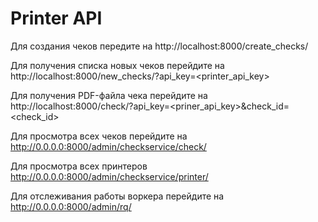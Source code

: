 # Printer API

Для создания чеков передите на 
http://localhost:8000/create_checks/

Для получения списка новых чеков перейдите на 
http://localhost:8000/new_checks/?api_key=<printer_api_key>

Для получения PDF-файла чека перейдите на http://localhost:8000/check/?api_key=<priner_api_key>&check_id=<check_id>

Для просмотра всех чеков перейдите на http://0.0.0.0:8000/admin/checkservice/check/

Для просмотра всех принтеров http://0.0.0.0:8000/admin/checkservice/printer/

Для отслеживания работы воркера перейдите на http://0.0.0.0:8000/admin/rq/